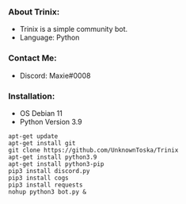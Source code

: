 ### About Trinix:
* Trinix is a simple community bot.
* Language: Python

### Contact Me:
* Discord: Maxie#0008

### Installation:
- OS Debian 11
- Python Version 3.9
```
apt-get update
apt-get install git
git clone https://github.com/UnknownToska/Trinix
apt-get install python3.9
apt-get install python3-pip
pip3 install discord.py
pip3 install cogs
pip3 install requests
nohup python3 bot.py &
```
